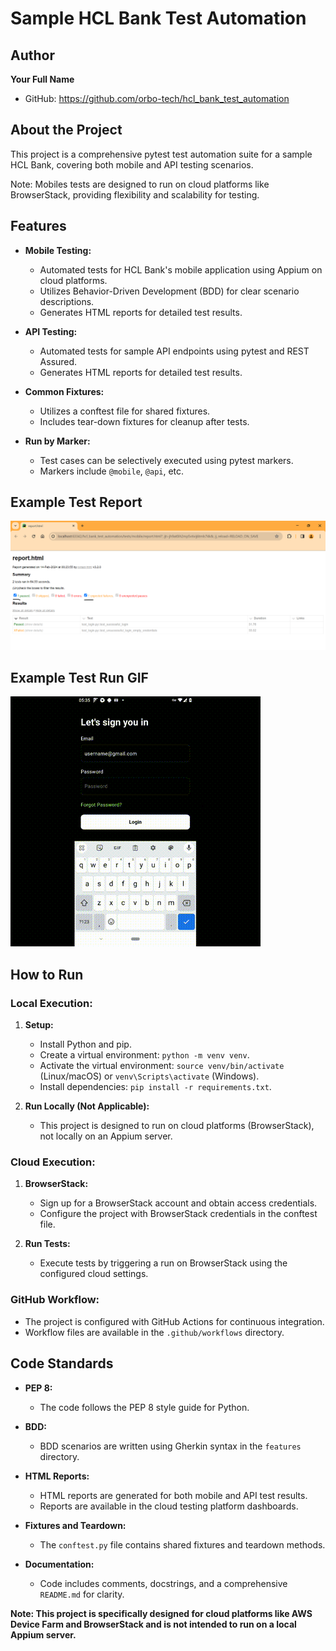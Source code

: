 # Sample HCL Bank Test Automation

## Author

**Your Full Name**
- GitHub: https://github.com/orbo-tech/hcl_bank_test_automation


## About the Project

This project is a comprehensive pytest test automation suite for a sample HCL Bank, 
covering both mobile and API testing scenarios. 

Note: Mobiles tests are designed to run on cloud platforms like BrowserStack, 
providing flexibility and scalability for testing.

## Features

- **Mobile Testing:**
  - Automated tests for HCL Bank's mobile application using Appium on cloud platforms.
  - Utilizes Behavior-Driven Development (BDD) for clear scenario descriptions.
  - Generates HTML reports for detailed test results.

- **API Testing:**
  - Automated tests for sample API endpoints using pytest and REST Assured.
  - Generates HTML reports for detailed test results.

- **Common Fixtures:**
  - Utilizes a conftest file for shared fixtures.
  - Includes tear-down fixtures for cleanup after tests.

- **Run by Marker:**
  - Test cases can be selectively executed using pytest markers.
  - Markers include `@mobile`, `@api`, etc.

## Example Test Report
![img.png](img.png)

## Example Test Run GIF
![bs_test_run (1).gif](bs_test_run%20%281%29.gif)

## How to Run

### Local Execution:

1. **Setup:**
   - Install Python and pip.
   - Create a virtual environment: `python -m venv venv`.
   - Activate the virtual environment: `source venv/bin/activate` (Linux/macOS) or `venv\Scripts\activate` (Windows).
   - Install dependencies: `pip install -r requirements.txt`.

2. **Run Locally (Not Applicable):**
   - This project is designed to run on cloud platforms (BrowserStack), not locally on an Appium server.

### Cloud Execution:


1. **BrowserStack:**
   - Sign up for a BrowserStack account and obtain access credentials.
   - Configure the project with BrowserStack credentials in the conftest file.

2. **Run Tests:**
   - Execute tests by triggering a run on BrowserStack using the configured cloud settings.

### GitHub Workflow:

- The project is configured with GitHub Actions for continuous integration.
- Workflow files are available in the `.github/workflows` directory.

## Code Standards

- **PEP 8:**
  - The code follows the PEP 8 style guide for Python.

- **BDD:**
  - BDD scenarios are written using Gherkin syntax in the `features` directory.

- **HTML Reports:**
  - HTML reports are generated for both mobile and API test results.
  - Reports are available in the cloud testing platform dashboards.

- **Fixtures and Teardown:**
  - The `conftest.py` file contains shared fixtures and teardown methods.

- **Documentation:**
  - Code includes comments, docstrings, and a comprehensive `README.md` for clarity.

**Note: This project is specifically designed for cloud platforms like AWS Device Farm and BrowserStack and is not intended to run on a local Appium server.**
